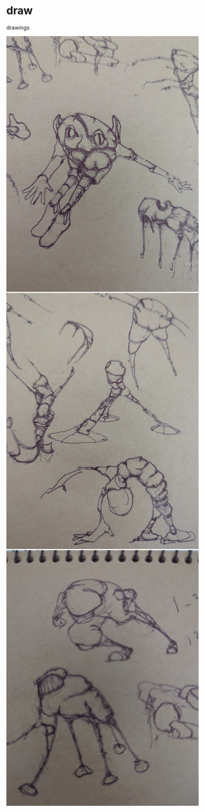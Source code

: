 # draw
drawings

![draw003](img/draw003.png)
![draw002](img/draw002.png)
![draw001](img/draw001.png)
